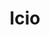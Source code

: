 ---
title: "lcio"
layout: cache
categories: [package, develop-2025-06-01]
meta: {"compilers": ["gcc@11.4.0"], "num_specs": 1, "num_specs_by_stack": {"hep": 1, "root": 1}, "oss": ["ubuntu22.04"], "platforms": ["linux"], "stacks": ["hep", "root"], "targets": ["x86_64_v3"], "versions": ["2.22.6"]}
spec_details: [{"compiler": "gcc@11.4.0", "hash": "h37p6hmo6cmkwagwykgbnu6zfn6uetw6", "os": "ubuntu22.04", "platform": "linux", "size": "-", "stacks": ["hep", "root"], "target": "x86_64_v3", "variants": ["build_system=cmake", "build_type=Release", "cxxstd=20", "~examples", "generator=make", "~ipo", "~jar", "+rootdict"], "versions": ["2.22.6"]}]
---
